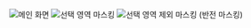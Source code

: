 ![메인 화면](/images/project/1-1.png)
![선택 영역 마스킹](/images/project/1-2.png)
![선택 영역 제외 마스킹 (반전 마스킹)](/images/project/1-3.png)